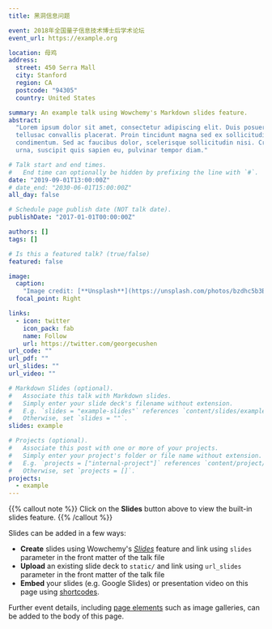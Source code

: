 ```yaml
---
title: 黑洞信息问题

event: 2018年全国量子信息技术博士后学术论坛
event_url: https://example.org

location: 母鸡
address:
  street: 450 Serra Mall
  city: Stanford
  region: CA
  postcode: "94305"
  country: United States

summary: An example talk using Wowchemy's Markdown slides feature.
abstract:
  "Lorem ipsum dolor sit amet, consectetur adipiscing elit. Duis posuere
  tellusac convallis placerat. Proin tincidunt magna sed ex sollicitudin
  condimentum. Sed ac faucibus dolor, scelerisque sollicitudin nisi. Cras purus
  urna, suscipit quis sapien eu, pulvinar tempor diam."

# Talk start and end times.
#   End time can optionally be hidden by prefixing the line with `#`.
date: "2019-09-01T13:00:00Z"
# date_end: "2030-06-01T15:00:00Z"
all_day: false

# Schedule page publish date (NOT talk date).
publishDate: "2017-01-01T00:00:00Z"

authors: []
tags: []

# Is this a featured talk? (true/false)
featured: false

image:
  caption:
    "Image credit: [**Unsplash**](https://unsplash.com/photos/bzdhc5b3Bxs)"
  focal_point: Right

links:
  - icon: twitter
    icon_pack: fab
    name: Follow
    url: https://twitter.com/georgecushen
url_code: ""
url_pdf: ""
url_slides: ""
url_video: ""

# Markdown Slides (optional).
#   Associate this talk with Markdown slides.
#   Simply enter your slide deck's filename without extension.
#   E.g. `slides = "example-slides"` references `content/slides/example-slides.md`.
#   Otherwise, set `slides = ""`.
slides: example

# Projects (optional).
#   Associate this post with one or more of your projects.
#   Simply enter your project's folder or file name without extension.
#   E.g. `projects = ["internal-project"]` references `content/project/deep-learning/index.md`.
#   Otherwise, set `projects = []`.
projects:
  - example
---
```


{{% callout note %}} Click on the **Slides** button above to view the built-in
slides feature. {{% /callout %}}

Slides can be added in a few ways:

- **Create** slides using Wowchemy's
  [_Slides_](https://wowchemy.com/docs/managing-content/#create-slides) feature
  and link using `slides` parameter in the front matter of the talk file
- **Upload** an existing slide deck to `static/` and link using `url_slides`
  parameter in the front matter of the talk file
- **Embed** your slides (e.g. Google Slides) or presentation video on this page
  using [shortcodes](https://wowchemy.com/docs/writing-markdown-latex/).

Further event details, including
[page elements](https://wowchemy.com/docs/writing-markdown-latex/) such as image
galleries, can be added to the body of this page.
